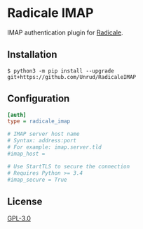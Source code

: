 # Radicale IMAP

IMAP authentication plugin for [Radicale](http://radicale.org/).

## Installation

```shell
$ python3 -m pip install --upgrade git+https://github.com/Unrud/RadicaleIMAP
```

## Configuration

```ini
[auth]
type = radicale_imap

# IMAP server host name
# Syntax: address:port
# For example: imap.server.tld
#imap_host =

# Use StartTLS to secure the connection
# Requires Python >= 3.4
#imap_secure = True
```

## License

[GPL-3.0](https://github.com/Unrud/RadicaleIMAP/blob/master/COPYING)
